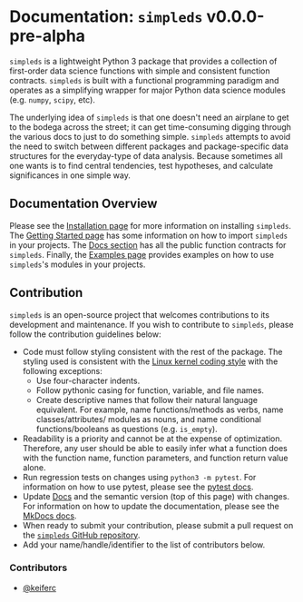 # Documentation: `simpleds` v0.0.0-pre-alpha

`simpleds` is a lightweight Python 3 package that provides a collection of 
first-order data science functions with simple and consistent function 
contracts. `simpleds` is built with a functional programming paradigm and operates as a simplifying wrapper for major Python data science modules (e.g. `numpy`, `scipy`, etc).

The underlying idea of `simpleds` is that one doesn't need an airplane to get
to the bodega across the street; it can get time-consuming digging through
the various docs to just to do something simple. `simpleds` attempts to avoid 
the need to switch between different packages and package-specific data 
structures for the everyday-type of data analysis. Because sometimes all one
wants is to find central tendencies, test hypotheses, and calculate
significances in one simple way. 


## Documentation Overview

Please see the [Installation page](installation.md) for more information on
installing `simpleds`. The [Getting Started page](getting-started.md) has 
some information on how to import `simpleds` in your projects. The 
[Docs section](interfaces/stats.md) has all the public function contracts for 
`simpleds`. Finally, the [Examples page](examples.md) provides examples on 
how to use `simpleds`'s modules in your projects.

## Contribution

`simpleds` is an open-source project that welcomes contributions to its 
development and maintenance. If you wish to contribute to `simpleds`, 
please follow the contribution guidelines below:

- Code must follow styling consistent with the rest of the package. The styling
  used is consistent with the [Linux kernel coding style](https://www.kernel.org/doc/html/v4.10/process/coding-style.html) with the following exceptions:
    - Use four-character indents.
    - Follow pythonic casing for function, variable, and file names.
    - Create descriptive names that follow their natural language equivalent.
      For example, name functions/methods as verbs, name classes/attributes/
      modules as nouns, and name conditional functions/booleans as questions 
      (e.g. `is_empty`).
- Readability is a priority and cannot be at the expense of optimization. 
  Therefore, any user should be able to easily infer what a function does with the function name, function parameters, and function return value alone.
- Run regression tests on changes using `python3 -m pytest`. For information on
  how to use pytest, please see the [pytest docs](https://docs.pytest.org/en/stable/contents.html).
- Update [Docs](interfaces/stats.md) and the semantic version (top of this 
  page) with 
  changes. For information on how to update the documentation, please see the
  [MkDocs docs](https://www.mkdocs.org/).
- When ready to submit your contribution, please submit a pull request on the
  [`simpleds` GitHub repository](https://github.com/keiferc/simpleds).
- Add your name/handle/identifier to the list of contributors below.

### Contributors

- [@keiferc](https://github.com/keiferc)
